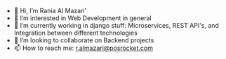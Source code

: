 - 👋 Hi, I’m Rania Al Mazari' 
- 👀 I’m interested in Web Development in general
- 🌱 I’m currently working in django stuff: Microservices, REST API's, and Integration between different technologies
- 💞️ I’m looking to collaborate on Backend projects
- 📫 How to reach me: r.almazari@posrocket.com

<!---
RaniaMz-POS/RaniaMz-POS is a ✨ special ✨ repository because its `README.md` (this file) appears on your GitHub profile.
You can click the Preview link to take a look at your changes.
--->
